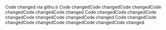 Code changed via githu.b 
Code changedCode changedCode changedCode changedCode changedCode changed
Code changedCode changedCode changedCode changedCode changedCode changed
Code changedCode changedCode changedCode changedCode changedCode changed
